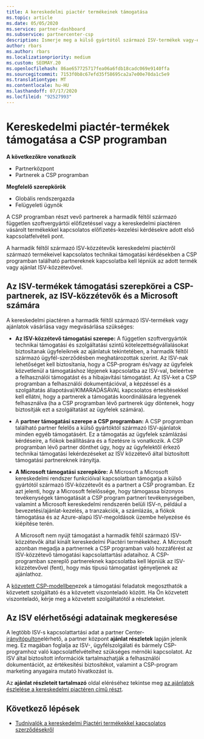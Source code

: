 ```yaml
---
title: A kereskedelmi piactér termékeinek támogatása
ms.topic: article
ms.date: 05/05/2020
ms.service: partner-dashboard
ms.subservice: partnercenter-csp
description: Ismerje meg a külső gyártótól származó ISV-termékek vagy-előfizetések támogatását a CSP program kereskedelmi piactéren.
author: rbars
ms.author: rbars
ms.localizationpriority: medium
ms.custom: SEOMAY.20
ms.openlocfilehash: 86ae657725717fea06a6fdb18cadc069e9140ffa
ms.sourcegitcommit: 7153f0b8c67efd35f58695ca2a7e00e70da1c5e9
ms.translationtype: MT
ms.contentlocale: hu-HU
ms.lasthandoff: 07/17/2020
ms.locfileid: "92527993"
---
```

# <a name="support-for-commercial-marketplace-products-in-the-csp-program"></a>Kereskedelmi piactér-termékek támogatása a CSP programban

**A következőkre vonatkozik**

- Partnerközpont
- Partnerek a CSP programban

**Megfelelő szerepkörök**

- Globális rendszergazda
- Felügyeleti ügynök

A CSP programban részt vevő partnerek a harmadik féltől származó független szoftvergyártói előfizetéssel vagy a kereskedelmi piactéren vásárolt termékekkel kapcsolatos előfizetés-kezelési kérdésekre adott első kapcsolatfelvételi pont.

A harmadik féltől származó ISV-közzétevők kereskedelmi piactérről származó termékeivel kapcsolatos technikai támogatási kérdésekben a CSP programban található partnereknek kapcsolatba kell lépniük az adott termék vagy ajánlat ISV-közzétevővel.

## <a name="support-roles-of-isv-products-for-csp-partners-isv-publishers-and-microsoft"></a>Az ISV-termékek támogatási szerepkörei a CSP-partnerek, az ISV-közzétevők és a Microsoft számára

A kereskedelmi piactéren a harmadik féltől származó ISV-termékek vagy ajánlatok vásárlása vagy megvásárlása szükséges:

- **Az ISV-közzétevő támogatási szerepe:** A független szoftvergyártók technikai támogatási és szolgáltatási szintű kötelezettségvállalásokat biztosítanak ügyfeleiknek az ajánlatuk tekintetében, a harmadik féltől származó ügyfél-szerződésben meghatározottak szerint. Az ISV-nak lehetőséget kell biztosítania, hogy a CSP-program és/vagy az ügyfelek közvetlenül a támogatáshoz lépjenek kapcsolatba az ISV-val, beleértve a felhasználói támogatást és a hibajavítási támogatást. Az ISV-ket a CSP programban a felhasználói dokumentációval, a képzéssel és a szolgáltatás állapotával/KIMARADÁSÁVAL kapcsolatos értesítésekkel kell ellátni, hogy a partnerek a támogatás koordinálására legyenek felhasználva (ha a CSP programban lévő partnerek úgy döntenek, hogy biztosítják ezt a szolgáltatást az ügyfelek számára).

- A **partner támogatási szerepe a CSP programban:** A CSP programban található partner felelős a külső gyártóktól származó ISV-ajánlatok minden egyéb támogatásért. Ez a támogatás az ügyfelek számlázási kérdéseire, a fiókok beállítására és a fizetésre is vonatkozik. A CSP programban lévő partner dönthet úgy, hogy az ügyfelektől érkező technikai támogatási lekérdezéseket az ISV közzétevő által biztosított támogatási partnereknek irányítja.

- **A Microsoft támogatási szerepköre:** A Microsoft a Microsoft kereskedelmi rendszer funkcióival kapcsolatban támogatja a külső gyártótól származó ISV-közzétevőt és a partnert a CSP programban. Ez azt jelenti, hogy a Microsoft felelőssége, hogy támogassa bizonyos tevékenységek támogatását a CSP program partneri tevékenységeiben, valamint a Microsoft kereskedelmi rendszerén belüli ISV-n, például a bevezetési/ajánlat-kezelés, a tranzakciók, a számlázás, a fiókok támogatása és az Azure-alapú ISV-megoldások üzembe helyezése és kiépítése terén.

    A Microsoft nem nyújt támogatást a harmadik féltől származó ISV-közzétevők által kínált kereskedelmi Piactéri termékekhez. A Microsoft azonban megadja a partnernek a CSP programban való hozzáférést az ISV-közzétevő támogatási kapcsolattartási adataihoz. A CSP-programban szereplő partnereknek kapcsolatba kell lépniük az ISV-közzétevővel (fent), hogy más típusú támogatást igényeljenek az ajánlathoz.

A [közvetett CSP-modellben](csp-overview.md#indirect-model)ezek a támogatási feladatok megoszthatók a közvetett szolgáltató és a közvetett viszonteladó között. Ha Ön közvetett viszonteladó, kérje meg a közvetett szolgáltatótól a részleteket.

## <a name="how-to-find-isv-contact-information"></a>Az ISV elérhetőségi adatainak megkeresése

A legtöbb ISV-s kapcsolattartási adat a partner Center- [irányítópulton](https://partner.microsoft.com/dashboard)elérhető, a partner központ **ajánlat részletek** lapján jelenik meg. Ez magában foglalja az ISV-, ügyfélszolgálati és bármely CSP-programhoz való kapcsolatfelvételhez szükséges mérnöki kapcsolatot. Az ISV által biztosított információk tartalmazhatják a felhasználói dokumentációt, az értékesítési biztosítékot, valamint a CSP-program marketing anyagaira mutató hivatkozást is.

Az **ajánlat részleteit tartalmazó** oldal eléréséhez tekintse meg [az ajánlatok észlelése a kereskedelmi piactéren című részt](csp-commercial-marketplace-discover.md#view-marketplace-offers-in-partner-center).

## <a name="next-steps"></a>Következő lépések

- [Tudnivalók a kereskedelmi Piactéri termékekkel kapcsolatos szerződésekről](csp-commercial-marketplace-contracting.md)
